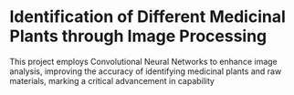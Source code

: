# Identification of Different Medicinal Plants through Image Processing
 This project employs Convolutional Neural Networks to enhance image analysis, improving the accuracy of identifying medicinal plants and raw materials, marking a critical advancement in capability
